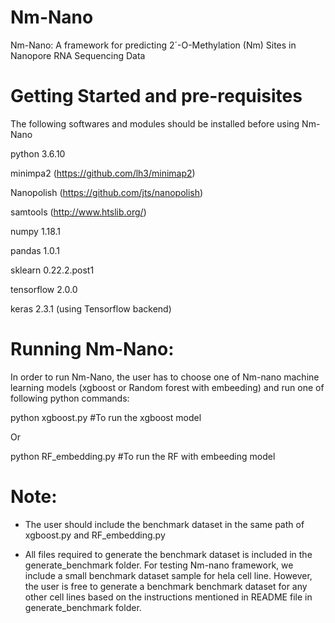 # Nm-Nano
Nm-Nano: A framework for predicting 2´-O-Methylation (Nm) Sites in Nanopore RNA Sequencing Data

# Getting Started and pre-requisites
The following softwares and modules should be installed before using  Nm-Nano

python 3.6.10

minimpa2 (https://github.com/lh3/minimap2)

Nanopolish (https://github.com/jts/nanopolish)

samtools (http://www.htslib.org/)

numpy 1.18.1

pandas 1.0.1

sklearn 0.22.2.post1

tensorflow 2.0.0

keras 2.3.1 (using Tensorflow backend)


# Running  Nm-Nano:

In order to run  Nm-Nano, the user has to choose one of Nm-nano machine learning models (xgboost or Random forest with embeeding) and run one of following python commands:

python xgboost.py      #To run the xgboost model

Or 

python RF_embedding.py           #To run the RF with embeeding model


# Note:
- The user should include the benchmark dataset in the same path of xgboost.py and RF_embedding.py

- All files required to generate the benchmark dataset is included in the generate_benchmark folder. For testing Nm-nano framework, we include a small benchmark dataset sample for hela cell line. However, the user is free to generate a benchmark benchmark dataset for any other cell lines based on the instructions mentioned in README file in generate_benchmark folder.
